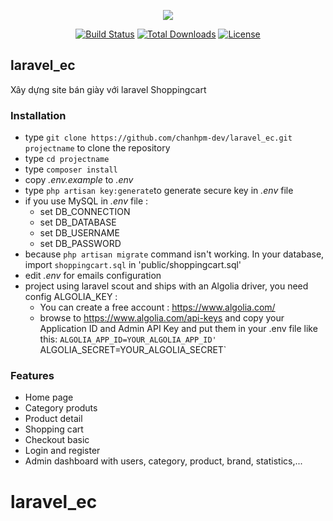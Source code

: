 <p align="center"><img src="https://laravel.com/assets/img/components/logo-laravel.svg"></p>

<p align="center">
<a href="https://travis-ci.org/laravel/framework"><img src="https://travis-ci.org/laravel/framework.svg" alt="Build Status"></a>
<a href="https://packagist.org/packages/laravel/framework"><img src="https://poser.pugx.org/laravel/framework/d/total.svg" alt="Total Downloads"></a>
<a href="https://packagist.org/packages/laravel/framework"><img src="https://poser.pugx.org/laravel/framework/license.svg" alt="License"></a>
</p>

## laravel_ec ##
Xây dựng site bán giày với laravel Shoppingcart

### Installation ###

* type `git clone https://github.com/chanhpm-dev/laravel_ec.git projectname` to clone the repository 
* type `cd projectname`
* type `composer install`
* copy *.env.example* to *.env*
* type `php artisan key:generate`to generate secure key in *.env* file
* if you use MySQL in *.env* file :
   * set DB_CONNECTION
   * set DB_DATABASE
   * set DB_USERNAME
   * set DB_PASSWORD
* because `php artisan migrate` command isn't working. In your database, import `shoppingcart.sql` in 'public/shoppingcart.sql'
* edit *.env* for emails configuration
* project using laravel scout and ships with an Algolia driver, you need config ALGOLIA_KEY :
    * You can create a free account : https://www.algolia.com/
    * browse to https://www.algolia.com/api-keys and copy your Application ID and Admin API Key and put them in your .env file like this:
        `ALGOLIA_APP_ID=YOUR_ALGOLIA_APP_ID'
        `ALGOLIA_SECRET=YOUR_ALGOLIA_SECRET`

### Features ###
* Home page
* Category produts
* Product detail
* Shopping cart
* Checkout basic
* Login and register
* Admin dashboard with users, category, product, brand, statistics,...

# laravel_ec
